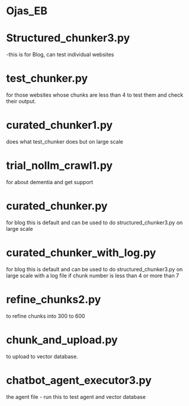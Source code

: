 # Ojas_EB

# Structured_chunker3.py
-this is for Blog, can test individual websites

# test_chunker.py
for those websites whose chunks are less than 4 to test them and check their output.

# curated_chunker1.py
does what test_chunker does but on large scale

# trial_nollm_crawl1.py
for about dementia and get support

# curated_chunker.py
for blog this is default and can be used to do structured_chunker3.py on large scale

# curated_chunker_with_log.py
for blog this is default and can be used to do structured_chunker3.py on large scale with a log file if chunk number is less than 4 or more than 7

# refine_chunks2.py
to refine chunks into 300 to 600

# chunk_and_upload.py
to upload to vector database.

# chatbot_agent_executor3.py
the agent file - run this to test agent and vector database


